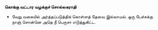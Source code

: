 **கொங்கு வட்டார வழக்குச் சொல்லகராதி**
- வேறு வகையில் அர்த்தப்படுத்திக் கொள்ளத் தேவை இல்லாமல். ஒரு பேச்சுக்கு நாஞ் சொன்னெ அதெ நீ பெருசா எடுத்துகிட்ட.

